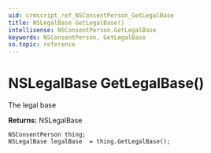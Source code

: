 ```yaml
---
uid: crmscript_ref_NSConsentPerson_GetLegalBase
title: NSLegalBase GetLegalBase()
intellisense: NSConsentPerson.GetLegalBase
keywords: NSConsentPerson, GetLegalBase
so.topic: reference
---
```


# NSLegalBase GetLegalBase()

The legal base

**Returns:** NSLegalBase

```crmscript
NSConsentPerson thing;
NSLegalBase legalBase  = thing.GetLegalBase();
```

